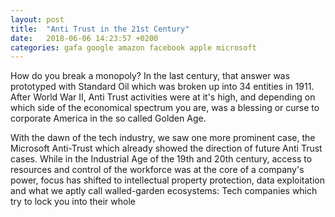 ```yaml
---
layout: post
title:  "Anti Trust in the 21st Century"
date:   2018-06-06 14:23:57 +0200
categories: gafa google amazon facebook apple microsoft
---
```

How do you break a monopoly? In the last century, that answer was prototyped with Standard Oil which was broken up into 34 entities in 1911. After World War II, Anti Trust activities were at it's high, and depending on which side of the economical spectrum you are, was a blessing or curse to corporate America in the so called Golden Age.

With the dawn of the tech industry, we saw one more prominent case, the Microsoft Anti-Trust which already showed the direction of future Anti Trust cases. While in the Industrial Age of the 19th and 20th century, access to resources and control of the workforce was at the core of a company's power, focus has shifted to intellectual property protection, data exploitation and what we aptly call walled-garden ecosystems: Tech companies which try to lock you into their whole 